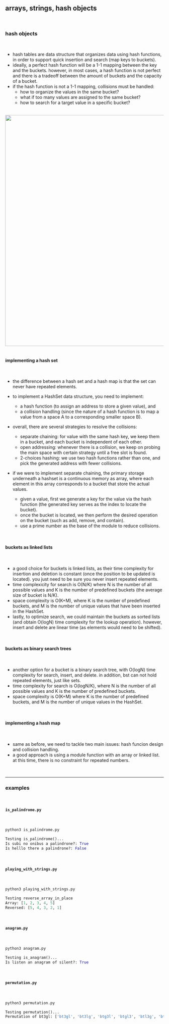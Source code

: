 ## arrays, strings, hash objects

<br>

### hash objects

<br>

* hash tables are data structure that organizes data using hash functions, in order to support quick insertion and search (map keys to buckets).
* ideally, a perfect hash function will be a 1-1 mapping between the key and the buckets. however, in most cases, a hash function is not perfect and there is a tradeoff between the amount of buckets and the capacity of a bucket.
* if the hash function is not a 1-1 mapping, collisions must be handled:
    - how to organize the values in the same bucket?
    - what if too many values are assigned to the same bucket?
    - how to search for a target value in a specific bucket?

<br>
<img width="732" src="https://github.com/go-outside-labs/master-python-with-algorithms-py/assets/138340846/aa798e45-d53b-45b9-9f95-0e508eb923d7">

<br>
<br>

#### implementing a hash set

<br>

* the difference between a hash set and a hash map is that the set can never have repeated elements.

* to implement a HashSet data structure, you need to implement:
    - a hash function (to assign an address to store a given value), and
    - a collision handling (since the nature of a hash function is to map a value from a space A to a corresponding smaller space B).

    
* overall, there are several strategies to resolve the collisions:
    - separate chaining: for value with the same hash key, we keep them in a bucket, and each bucket is independent of each other.
    - open addressing: whenever there is a collision, we keep on probing the main space with certain strategy until a free slot is found.
    - 2-choices hashing: we use two hash functions rather than one, and pick the generated address with fewer collisions.

    
* if we were to implement separate chaining, the primary storage underneath a hashset is a continuous memory as array, where each element in this array corresponds to a bucket that store the actual values.
    * given a value, first we generate a key for the value via the hash function (the generated key serves as the index to locate the bucket).
    * once the bucket is located, we then perform the desired operation on the bucket (such as add, remove, and contain).
    * use a prime number as the base of the module to reduce collisions.

<br>

#### buckets as linked lists

<br>

* a good choice for buckets is linked lists, as their time complexity for insertion and deletion is constant (once the position to be updated is located). you just need to be sure you never insert repeated elements.
* time complexicity for search is O(N/K) where N is the number of all possible values and K is the number of predefined buckets (the average size of bucket is N/K). 
* space complexity is O(K+M), where K is the number of predefined buckets, and M is the number of unique values that have been inserted in the HashSet. 
* lastly, to optimize search, we could maintain the buckets as sorted lists (and obtain O(logN) time complexity for the lookup operation). however, insert and delete are linear time (as elements would need to be shifted).

<br>

#### buckets as binary search trees

<br>

* another option for a bucket is a binary search tree, with O(logN) time complexity for search, insert, and delete. in addition, bst can not hold repeated elements, just like sets.
* time complexity for search is O(logN/K), where N is the number of all possible values and K is the number of predefined buckets.
* space complexity is O(K+M) where K is the number of predefined buckets, and M is the number of unique values in the HashSet.

<br>


#### implementing a hash map

<br>

* same as before, we need to tackle two main issues: hash funcion design and collision handling.
* a good approach is using a module function with an array or linked list. at this time, there is no constraint for repeated numbers.


<br>


---

### examples

<br>

#### `is_palindrome.py`

<br>

```python
python3 is_palindrome.py

Testing is_palindrome()...
Is subi no onibus a palindrone?: True
Is helllo there a palindrone?: False
```

<br>

#### `playing_with_strings.py`

<br>

```python
python3 playing_with_strings.py

Testing reverse_array_in_place
Array: [1, 2, 3, 4, 5]
Reversed: [5, 4, 3, 2, 1]
```

<br>

#### `anagram.py`

<br>

```python
python3 anagram.py

Testing is_anagram()...
Is listen an anagram of silent?: True
```

<br>

#### `permutation.py`

<br>

```python
python3 permutation.py

Testing permutation()...
Permutation of bt3gl: ['bt3gl', 'bt3lg', 'btg3l', 'btgl3', 'btl3g', 'btlg3', 'b3tgl', 'b3tlg', 'b3gtl', 'b3glt', 'b3ltg', 'b3lgt', 'bgt3l', 'bgtl3', 'bg3tl', 'bg3lt', 'bglt3', 'bgl3t', 'blt3g', 'bltg3', 'bl3tg', 'bl3gt', 'blgt3', 'blg3t', 'tb3gl', 'tb3lg', 'tbg3l', 'tbgl3', 'tbl3g', 'tblg3', 't3bgl', 't3blg', 't3gbl', 't3glb', 't3lbg', 't3lgb', 'tgb3l', 'tgbl3', 'tg3bl', 'tg3lb', 'tglb3', 'tgl3b', 'tlb3g', 'tlbg3', 'tl3bg', 'tl3gb', 'tlgb3', 'tlg3b', '3btgl', '3btlg', '3bgtl', '3bglt', '3bltg', '3blgt', '3tbgl', '3tblg', '3tgbl', '3tglb', '3tlbg', '3tlgb', '3gbtl', '3gblt', '3gtbl', '3gtlb', '3glbt', '3gltb', '3lbtg', '3lbgt', '3ltbg', '3ltgb', '3lgbt', '3lgtb', 'gbt3l', 'gbtl3', 'gb3tl', 'gb3lt', 'gblt3', 'gbl3t', 'gtb3l', 'gtbl3', 'gt3bl', 'gt3lb', 'gtlb3', 'gtl3b', 'g3btl', 'g3blt', 'g3tbl', 'g3tlb', 'g3lbt', 'g3ltb', 'glbt3', 'glb3t', 'gltb3', 'glt3b', 'gl3bt', 'gl3tb', 'lbt3g', 'lbtg3', 'lb3tg', 'lb3gt', 'lbgt3', 'lbg3t', 'ltb3g', 'ltbg3', 'lt3bg', 'lt3gb', 'ltgb3', 'ltg3b', 'l3btg', 'l3bgt', 'l3tbg', 'l3tgb', 'l3gbt', 'l3gtb', 'lgbt3', 'lgb3t', 'lgtb3', 'lgt3b', 'lg3bt', 'lg3tb']
```

